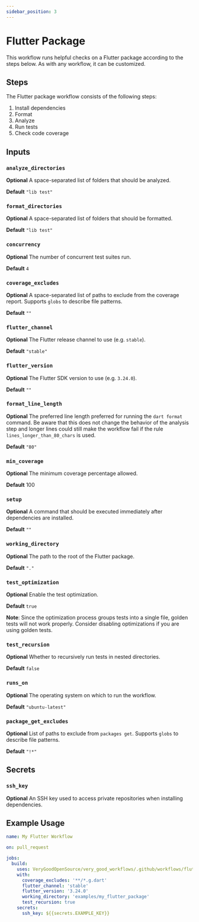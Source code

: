 ```yaml
---
sidebar_position: 3
---
```


# Flutter Package

This workflow runs helpful checks on a Flutter package according to the steps below. As with any workflow, it can be customized.

## Steps

The Flutter package workflow consists of the following steps:

1. Install dependencies
2. Format
3. Analyze
4. Run tests
5. Check code coverage

## Inputs

### `analyze_directories`

**Optional** A space-separated list of folders that should be analyzed.

**Default** `"lib test"`

### `format_directories`

**Optional** A space-separated list of folders that should be formatted.

**Default** `"lib test"`

### `concurrency`

**Optional** The number of concurrent test suites run.

**Default** `4`

### `coverage_excludes`

**Optional** A space-separated list of paths to exclude from the coverage report. Supports `globs` to describe file patterns.

**Default** `""`

### `flutter_channel`

**Optional** The Flutter release channel to use (e.g. `stable`).

**Default** `"stable"`

### `flutter_version`

**Optional** The Flutter SDK version to use (e.g. `3.24.0`).

**Default** `""`

### `format_line_length`

**Optional** The preferred line length preferred for running the `dart format` command. Be aware that this does not change the behavior of the analysis step and longer lines could still make the workflow fail if the rule `lines_longer_than_80_chars` is used.

**Default** `"80"`

### `min_coverage`

**Optional** The minimum coverage percentage allowed.

**Default** 100

### `setup`

**Optional** A command that should be executed immediately after dependencies are installed.

**Default** `""`

### `working_directory`

**Optional** The path to the root of the Flutter package.

**Default** `"."`

### `test_optimization`

**Optional** Enable the test optimization.

**Default** `true`

**Note**: Since the optimization process groups tests into a single file, golden tests will not work properly. Consider disabling optimizations if you are using golden tests.

### `test_recursion`

**Optional** Whether to recursively run tests in nested directories.

**Default** `false`

### `runs_on`

**Optional** The operating system on which to run the workflow.

**Default** `"ubuntu-latest"`

### `package_get_excludes`

**Optional** List of paths to exclude from `packages get`. Supports `globs` to describe file patterns.

**Default** `"!*"`

## Secrets

### `ssh_key`

**Optional** An SSH key used to access private repositories when installing dependencies.

## Example Usage

```yaml
name: My Flutter Workflow

on: pull_request

jobs:
  build:
    uses: VeryGoodOpenSource/very_good_workflows/.github/workflows/flutter_package.yml@v1
    with:
      coverage_excludes: '**/*.g.dart'
      flutter_channel: 'stable'
      flutter_version: '3.24.0'
      working_directory: 'examples/my_flutter_package'
      test_recursion: true
    secrets:
      ssh_key: ${{secrets.EXAMPLE_KEY}}
```
